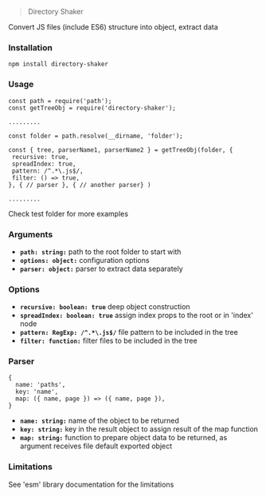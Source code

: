> Directory Shaker

Convert JS files (include ES6) structure into object, extract data

### Installation

```code
npm install directory-shaker
```

### Usage

```code
const path = require('path');
const getTreeObj = require('directory-shaker');

.........

const folder = path.resolve(__dirname, 'folder');

const { tree, parserName1, parserName2 } = getTreeObj(folder, {
 recursive: true,
 spreadIndex: true,
 pattern: /^.*\.js$/,
 filter: () => true,
}, { // parser }, { // another parser} )

.........
```
Check test folder for more examples

### Arguments

- **`path: string:`** path to the root folder to start with 
- **`options: object:`** configuration options 
- **`parser: object:`** parser to extract data separately

### Options

- **`recursive: boolean: true`** deep object construction
- **`spreadIndex: boolean: true`** assign index props to the root or in 'index' node
- **`pattern: RegExp: /^.*\.js$/`** file pattern to be included in the tree
- **`filter: function:`** filter files to be included in the tree

### Parser

```code
{
  name: 'paths',
  key: 'name',
  map: ({ name, page }) => ({ name, page }),
}
```

- **`name: string:`** name of the object to be returned
- **`key: string:`** key in the result object to assign result of the map function 
- **`map: string:`** function to prepare object data to be returned, as argument receives file default exported object

### Limitations

See 'esm' library documentation for the limitations
